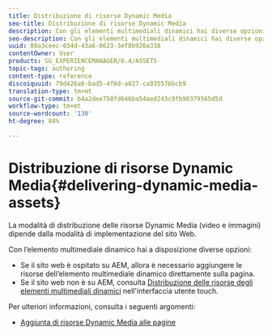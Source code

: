 ```yaml
---
title: Distribuzione di risorse Dynamic Media
seo-title: Distribuzione di risorse Dynamic Media
description: Con gli elementi multimediali dinamici hai diverse opzioni a disposizione per distribuire le tue risorse degli elementi multimediali dinamici, sia video che immagini, all'interno del sito web.
seo-description: Con gli elementi multimediali dinamici hai diverse opzioni a disposizione per distribuire le tue risorse degli elementi multimediali dinamici, sia video che immagini, all'interno del sito web.
uuid: 88a3ceec-034d-43a6-8623-3ef8b926a338
contentOwner: User
products: SG_EXPERIENCEMANAGER/6.4/ASSETS
topic-tags: authoring
content-type: reference
discoiquuid: 79d426a6-bad5-4f6d-a027-ca935576bcb9
translation-type: tm+mt
source-git-commit: b4a2dee750fd646ba54aed243c9fb90379565d5d
workflow-type: tm+mt
source-wordcount: '130'
ht-degree: 84%

---
```



# Distribuzione di risorse Dynamic Media{#delivering-dynamic-media-assets}

La modalità di distribuzione delle risorse Dynamic Media (video e immagini) dipende dalla modalità di implementazione del sito Web.

Con l’elemento multimediale dinamico hai a disposizione diverse opzioni:

* Se il sito web è ospitato su AEM, allora è necessario aggiungere le risorse dell’elemento multimediale dinamico direttamente sulla pagina.
* Se il sito web non è su AEM, consulta [Distribuzione delle risorse degli elementi multimediali dinamici](/help/assets/delivering-dynamic-media-assets.md) nell&#39;interfaccia utente touch.

Per ulteriori informazioni, consulta i seguenti argomenti:

* [Aggiunta di risorse Dynamic Media alle pagine](/help/sites-classic-ui-authoring/dynamic-media-assets-adding-to-page.md)

